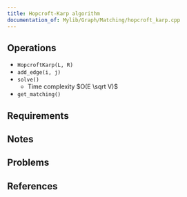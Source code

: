 ```yaml
---
title: Hopcroft-Karp algorithm
documentation_of: Mylib/Graph/Matching/hopcroft_karp.cpp
---
```


## Operations

- `HopcroftKarp(L, R)`
- `add_edge(i, j)`
- `solve()`
	- Time complexity $O(E \sqrt V)$
- `get_matching()`

## Requirements

## Notes

## Problems

## References
